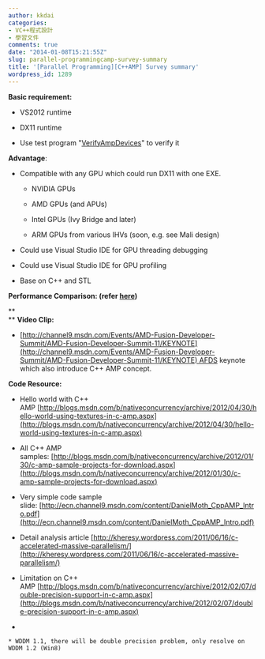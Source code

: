 ```yaml
---
author: kkdai
categories:
- VC++程式設計
- 學習文件
comments: true
date: "2014-01-08T15:21:55Z"
slug: parallel-programmingcamp-survey-summary
title: '[Parallel Programming][C++AMP] Survey summary'
wordpress_id: 1289
---
```


**Basic requirement:**






  * VS2012 runtime


  * DX11 runtime


  * Use test program "[VerifyAmpDevices](http://www.danielmoth.com/Blog/verifyampdevices.exe)" to verify it




**Advantage**:






  * Compatible with any GPU which could run DX11 with one EXE.



    * NVIDIA GPUs


    * AMD GPUs (and APUs)


    * Intel GPUs (Ivy Bridge and later)


    * ARM GPUs from various IHVs (soon, e.g. see Mali design)



  * Could use Visual Studio IDE for GPU threading debugging


  * Could use Visual Studio IDE for GPU profiling


  * Base on C++ and STL




**Performance Comparison: (refer **[here](http://codinggorilla.domemtech.com/?p=1135)**)**




**  
** **Video Clip:**  





  * [http://channel9.msdn.com/Events/AMD-Fusion-Developer-Summit/AMD-Fusion-Developer-Summit-11/KEYNOTE](http://channel9.msdn.com/Events/AMD-Fusion-Developer-Summit/AMD-Fusion-Developer-Summit-11/KEYNOTE) AFDS keynote which also introduce C++ AMP concept.


**Code Resource:**  





  * Hello world with C++ AMP [http://blogs.msdn.com/b/nativeconcurrency/archive/2012/04/30/hello-world-using-textures-in-c-amp.aspx](http://blogs.msdn.com/b/nativeconcurrency/archive/2012/04/30/hello-world-using-textures-in-c-amp.aspx)


  * All C++ AMP samples: [http://blogs.msdn.com/b/nativeconcurrency/archive/2012/01/30/c-amp-sample-projects-for-download.aspx](http://blogs.msdn.com/b/nativeconcurrency/archive/2012/01/30/c-amp-sample-projects-for-download.aspx)


  * Very simple code sample slide: [http://ecn.channel9.msdn.com/content/DanielMoth_CppAMP_Intro.pdf](http://ecn.channel9.msdn.com/content/DanielMoth_CppAMP_Intro.pdf)


  * Detail analysis article [http://kheresy.wordpress.com/2011/06/16/c-accelerated-massive-parallelism/](http://kheresy.wordpress.com/2011/06/16/c-accelerated-massive-parallelism/)


  * Limitation on C++ AMP [http://blogs.msdn.com/b/nativeconcurrency/archive/2012/02/07/double-precision-support-in-c-amp.aspx](http://blogs.msdn.com/b/nativeconcurrency/archive/2012/02/07/double-precision-support-in-c-amp.aspx)


  * 


    * WDDM 1.1, there will be double precision problem, only resolve on WDDM 1.2 (Win8)






